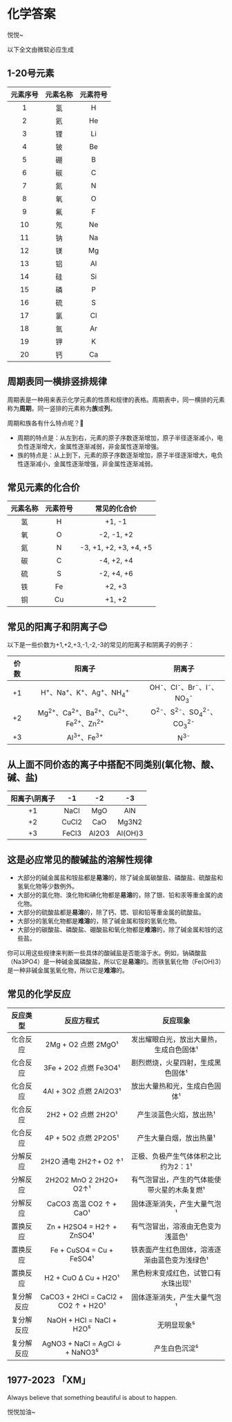 # 化学答案
悦悦~

以下全文由微软必应生成
## 1-20号元素

| 元素序号 | 元素名称 | 元素符号 |
| :---: | :---: | :---: |
| 1 | 氢 | H |
| 2 | 氦 | He |
| 3 | 锂 | Li |
| 4 | 铍 | Be |
| 5 | 硼 | B |
| 6 | 碳 | C |
| 7 | 氮 | N |
| 8 | 氧 | O |
| 9 | 氟 | F |
| 10 | 氖 | Ne |
| 11 | 钠 | Na |
| 12 | 镁 | Mg |
| 13 | 铝 | Al |
| 14 | 硅 | Si |
| 15 | 磷 | P |
| 16 | 硫 | S |
| 17 | 氯 | Cl |
| 18 | 氩 | Ar |
| 19 | 钾 | K |
| 20 | 钙 | Ca |


## 周期表同一横排竖排规律
周期表是一种用来表示化学元素的性质和规律的表格。周期表中，同一横排的元素称为**周期**，同一竖排的元素称为**族**或**列**。

周期和族各有什么特点呢？🤔

- 周期的特点是：从左到右，元素的原子序数逐渐增加，原子半径逐渐减小，电负性逐渐增大，金属性逐渐减弱，非金属性逐渐增强。 
- 族的特点是：从上到下，元素的原子序数逐渐增加，原子半径逐渐增大，电负性逐渐减小，金属性逐渐增强，非金属性逐渐减弱。 


## 常见元素的化合价

| 元素名称 | 元素符号 | 常见的化合价 |
| :---: | :---: | :---: |
| 氢 | H | +1, -1 |
| 氧 | O | -2, -1, +2 |
| 氮 | N | -3, +1, +2, +3, +4, +5 |
| 碳 | C | -4, +2, +4 |
| 硫 | S | -2, +4, +6 |
| 铁 | Fe | +2, +3 |
| 铜 | Cu | +1, +2 |


## 常见的阳离子和阴离子😊

以下是一些价数为+1,+2,+3,-1,-2,-3的常见的阳离子和阴离子的例子：

| 价数 | 阳离子 | 阴离子 |
| :---: | :---: | :---: |
| +1 | H<sup>+</sup>、Na<sup>+</sup>、K<sup>+</sup>、Ag<sup>+</sup>、NH<sub>4</sub><sup>+</sup> | OH<sup>-</sup>、Cl<sup>-</sup>、Br<sup>-</sup>、I<sup>-</sup>、NO<sub>3</sub><sup>-</sup> |
| +2 | Mg<sup>2+</sup>、Ca<sup>2+</sup>、Ba<sup>2+</sup>、Cu<sup>2+</sup>、Fe<sup>2+</sup>、Zn<sup>2+</sup>| O<sup>2-</sup>、S<sup>2-</sup>、SO<sub>4</sub><sup>2-</sup>、CO<sub>3</sub><sup>2-</sup>| 
| +3 | Al<sup>3+</sup>、Fe<sup>3+</sup>| N<sup>3-</sup>|



## 从上面不同价态的离子中搭配不同类别(氧化物、酸、碱、盐)

| 阳离子\阴离子 | -1 | -2 | -3 |
| :---: | :---: | :---: | :---: |
| +1 | NaCl | MgO | AlN |
| +2 | CuCl2 | CaO | Mg3N2 |
| +3 | FeCl3 | Al2O3 | Al(OH)3 |

## 这是必应常见的酸碱盐的溶解性规律

- 大部分的碱金属盐和铵盐都是**易溶**的，除了碱金属碳酸盐、磷酸盐、硫酸盐和氢氧化物等少数例外。
- 大部分的氯化物、溴化物和碘化物都是**易溶**的，除了银、铅和汞等重金属的卤化物。
- 大部分的硫酸盐都是**易溶**的，除了钙、锶、钡和铅等重金属的硫酸盐。
- 大部分的氢氧化物都是**难溶**的，除了碱金属和铵的氢氧化物。
- 大部分的碳酸盐、磷酸盐、硼酸盐和氧化物都是**难溶**的，除了碱金属和铵的这些盐。

你可以用这些规律来判断一些具体的酸碱盐是否能溶于水。例如，钠磷酸盐（Na3PO4）是一种碱金属磷酸盐，所以它是**易溶**的。而铁氢氧化物（Fe(OH)3）是一种非碱金属氢氧化物，所以它是**难溶**的。



## 常见的化学反应

|反应类型|反应方程式|反应现象|
|:--:|:--:|:--:|
|化合反应|2Mg + O2 点燃 2MgO¹|发出耀眼白光，放出大量热，生成白色固体¹|
|化合反应|3Fe + 2O2 点燃 Fe3O4¹|剧烈燃烧，火星四射，生成黑色固体¹|
|化合反应|4Al + 3O2 点燃 2Al2O3¹|放出大量热和光，生成白色固体¹|
|化合反应|2H2 + O2 点燃 2H2O¹|产生淡蓝色火焰，放出热¹|
|化合反应|4P + 5O2 点燃 2P2O5¹|产生大量白烟，放出热量¹|
|分解反应|2H2O 通电 2H2↑+ O2 ↑¹|正极、负极产生气体体积之比约为2：1¹|
|分解反应|2H2O2 MnO 2 2H2O+ O2↑¹|有气泡冒出，产生的气体能使带火星的木条复燃¹|
|分解反应|CaCO3 高温 CO2 ↑ + CaO¹|固体逐渐消失，产生大量气泡¹|
|置换反应|Zn + H2SO4 = H2↑ + ZnSO4¹|有气泡冒出，溶液由无色变为浅蓝色¹|
|置换反应|Fe + CuSO4 = Cu + FeSO4¹|铁表面产生红色固体，溶液逐渐由蓝色变为浅绿色¹|
|置换反应|H2 + CuO Δ Cu + H2O¹|黑色粉末变成红色，试管口有水珠出现¹|
|复分解反应|CaCO3 + 2HCl = CaCl2 + CO2 ↑ + H2O¹|固体逐渐消失，产生大量气泡¹|
|复分解反应|NaOH + HCl = NaCl + H2O⁵|无明显现象⁵|
|复分解反应|AgNO3 + NaCl = AgCl ↓ + NaNO3⁵|产生白色沉淀⁵|

## 1977-2023 「XM」
Always believe that something beautiful is about to happen.

悦悦加油~ 
